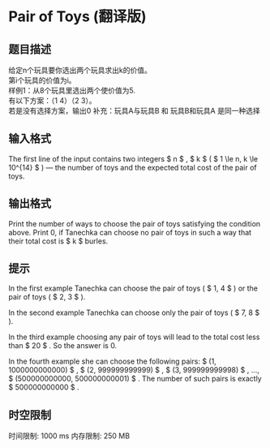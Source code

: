 # Pair of Toys (翻译版)

## 题目描述

给定n个玩具要你选出两个玩具求出k的价值。  
第i个玩具的价值为i。  
样例1：从8个玩具里选出两个使价值为5.  
有以下方案：（1 4）（2 3）。  
若是没有选择方案，输出0
补充：玩具A与玩具B 和 玩具B和玩具A 是同一种选择

## 输入格式

The first line of the input contains two integers $ n $ , $ k $ ( $ 1 \le n, k \le 10^{14} $ ) — the number of toys and the expected total cost of the pair of toys.

## 输出格式

Print the number of ways to choose the pair of toys satisfying the condition above. Print 0, if Tanechka can choose no pair of toys in such a way that their total cost is $ k $ burles.

## 提示

In the first example Tanechka can choose the pair of toys ( $ 1, 4 $ ) or the pair of toys ( $ 2, 3 $ ).

In the second example Tanechka can choose only the pair of toys ( $ 7, 8 $ ).

In the third example choosing any pair of toys will lead to the total cost less than $ 20 $ . So the answer is 0.

In the fourth example she can choose the following pairs: $ (1, 1000000000000) $ , $ (2, 999999999999) $ , $ (3, 999999999998) $ , ..., $ (500000000000, 500000000001) $ . The number of such pairs is exactly $ 500000000000 $ .

## 时空限制

时间限制: 1000 ms
内存限制: 250 MB
